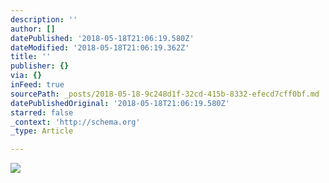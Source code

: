 ```yaml
---
description: ''
author: []
datePublished: '2018-05-18T21:06:19.580Z'
dateModified: '2018-05-18T21:06:19.362Z'
title: ''
publisher: {}
via: {}
inFeed: true
sourcePath: _posts/2018-05-18-9c248d1f-32cd-415b-8332-efecd7cff0bf.md
datePublishedOriginal: '2018-05-18T21:06:19.580Z'
starred: false
_context: 'http://schema.org'
_type: Article

---
```

![](https://the-grid-user-content.s3-us-west-2.amazonaws.com/ebe49c01-8e28-41d9-bc35-bef81db1dd68.jpg)